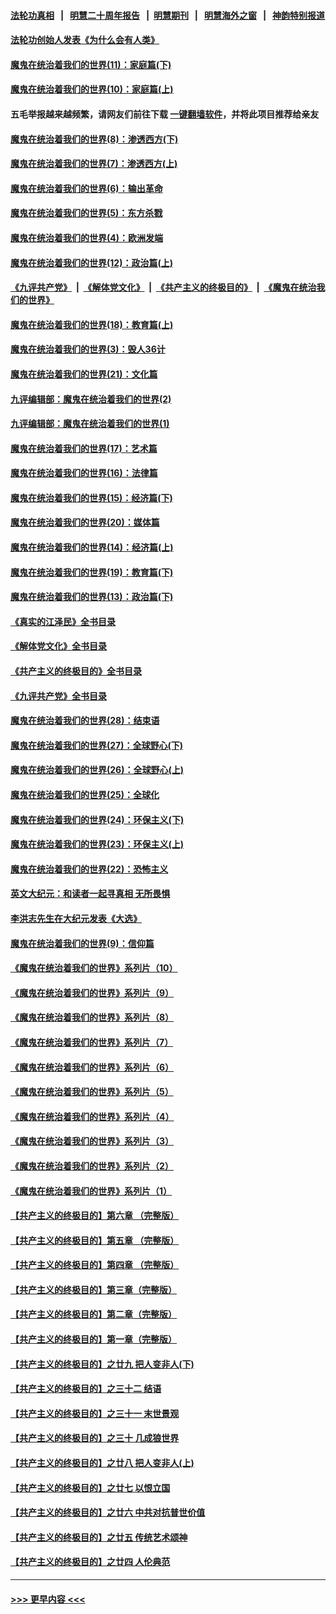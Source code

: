 #### [法轮功真相](https://github.com/gfw-breaker/truth/blob/master/README.md?t=0) &nbsp;&nbsp;|&nbsp;&nbsp; [明慧二十周年报告](https://github.com/gfw-breaker/mh-reports/blob/master/README.md?t=0) &nbsp;&nbsp;|&nbsp;&nbsp;[明慧期刊](https://github.com/gfw-breaker/mh-qikan) &nbsp;&nbsp;|&nbsp;&nbsp; [明慧海外之窗](https://github.com/gfw-breaker/mh-news/blob/master/README.md?t=0) &nbsp;&nbsp;|&nbsp;&nbsp; [神韵特别报道](https://github.com/gfw-breaker/mh-news/blob/master/shenyun.md?t=0)
#### [法轮功创始人发表《为什么会有人类》](../pages/nsc422/n13912117.md?t=03110643) 
#### [魔鬼在统治着我们的世界(11)：家庭篇(下)](../pages/nsc422/n10440961.md?t=03110643) 
#### [魔鬼在统治着我们的世界(10)：家庭篇(上)](../pages/nsc422/n10435448.md?t=03110643) 
#### 五毛举报越来越频繁，请网友们前往下载 [一键翻墙软件](https://github.com/gfw-breaker/ssr-accounts)，并将此项目推荐给亲友
#### [魔鬼在统治着我们的世界(8)：渗透西方(下)](../pages/nsc422/n10429603.md?t=03110643) 
#### [魔鬼在统治着我们的世界(7)：渗透西方(上)](../pages/nsc422/n10426013.md?t=03110643) 
#### [魔鬼在统治着我们的世界(6)：输出革命](../pages/nsc422/n10421536.md?t=03110643) 
#### [魔鬼在统治着我们的世界(5)：东方杀戮](../pages/nsc422/n10417707.md?t=03110643) 
#### [魔鬼在统治着我们的世界(4)：欧洲发端](../pages/nsc422/n10414890.md?t=03110643) 
#### [魔鬼在统治着我们的世界(12)：政治篇(上)](../pages/nsc422/n10444576.md?t=03110643) 
#### [《九评共产党》](https://github.com/begood0513/9ping.md/blob/master/README.md) &nbsp;|&nbsp; [《解体党文化》](../../../../jtdwh.md/blob/master/README.md)  &nbsp;|&nbsp; [《共产主义的终极目的》](../../../../gczydzjmd.md/blob/master/README.md) &nbsp;|&nbsp; [《魔鬼在统治我们的世界》](../../../../mgztzwmdsj.md/blob/master/README.md) 
#### [魔鬼在统治着我们的世界(18)：教育篇(上)](../pages/nsc422/n10526970.md?t=03110643) 
#### [魔鬼在统治着我们的世界(3)：毁人36计](../pages/nsc422/n10411583.md?t=03110643) 
#### [魔鬼在统治着我们的世界(21)：文化篇](../pages/nsc422/n10597706.md?t=03110643) 
#### [九评编辑部：魔鬼在统治着我们的世界(2)](../pages/nsc422/n10410036.md?t=03110643) 
#### [九评编辑部：魔鬼在统治着我们的世界(1)](../pages/nsc422/n10406825.md?t=03110643) 
#### [魔鬼在统治着我们的世界(17)：艺术篇](../pages/nsc422/n10499093.md?t=03110643) 
#### [魔鬼在统治着我们的世界(16)：法律篇](../pages/nsc422/n10485969.md?t=03110643) 
#### [魔鬼在统治着我们的世界(15)：经济篇(下)](../pages/nsc422/n10469975.md?t=03110643) 
#### [魔鬼在统治着我们的世界(20)：媒体篇](../pages/nsc422/n10586579.md?t=03110643) 
#### [魔鬼在统治着我们的世界(14)：经济篇(上)](../pages/nsc422/n10457370.md?t=03110643) 
#### [魔鬼在统治着我们的世界(19)：教育篇(下)](../pages/nsc422/n10564808.md?t=03110643) 
#### [魔鬼在统治着我们的世界(13)：政治篇(下)](../pages/nsc422/n10448270.md?t=03110643) 
#### [《真实的江泽民》全书目录](../pages/nsc422/n13721399.md?t=03110643) 
#### [《解体党文化》全书目录](../pages/nsc422/n13721157.md?t=03110643) 
#### [《共产主义的终极目的》全书目录](../pages/nsc422/n13721048.md?t=03110643) 
#### [《九评共产党》全书目录](../pages/nsc422/n13708085.md?t=03110643) 
#### [魔鬼在统治着我们的世界(28)：结束语](../pages/nsc422/n10936246.md?t=03110643) 
#### [魔鬼在统治着我们的世界(27)：全球野心(下)](../pages/nsc422/n10928319.md?t=03110643) 
#### [魔鬼在统治着我们的世界(26)：全球野心(上)](../pages/nsc422/n10900318.md?t=03110643) 
#### [魔鬼在统治着我们的世界(25)：全球化](../pages/nsc422/n10788205.md?t=03110643) 
#### [魔鬼在统治着我们的世界(24)：环保主义(下)](../pages/nsc422/n10695307.md?t=03110643) 
#### [魔鬼在统治着我们的世界(23)：环保主义(上)](../pages/nsc422/n10688613.md?t=03110643) 
#### [魔鬼在统治着我们的世界(22)：恐怖主义](../pages/nsc422/n10614727.md?t=03110643) 
#### [英文大纪元：和读者一起寻真相 无所畏惧](../pages/nsc422/n12542027.md?t=03110643) 
#### [李洪志先生在大纪元发表《大选》](../pages/nsc422/n12534746.md?t=03110643) 
#### [魔鬼在统治着我们的世界(9)：信仰篇](../pages/nsc422/n10432159.md?t=03110643) 
#### [《魔鬼在统治着我们的世界》系列片（10）](../pages/nsc422/n12292670.md?t=03110643) 
#### [《魔鬼在统治着我们的世界》系列片（9）](../pages/nsc422/n12290859.md?t=03110643) 
#### [《魔鬼在统治着我们的世界》系列片（8）](../pages/nsc422/n12287445.md?t=03110643) 
#### [《魔鬼在统治着我们的世界》系列片（7）](../pages/nsc422/n12283425.md?t=03110643) 
#### [《魔鬼在统治着我们的世界》系列片（6）](../pages/nsc422/n12282314.md?t=03110643) 
#### [《魔鬼在统治着我们的世界》系列片（5）](../pages/nsc422/n12281419.md?t=03110643) 
#### [《魔鬼在统治着我们的世界》系列片（4）](../pages/nsc422/n12274024.md?t=03110643) 
#### [《魔鬼在统治着我们的世界》系列片（3）](../pages/nsc422/n12271322.md?t=03110643) 
#### [《魔鬼在统治着我们的世界》系列片（2）](../pages/nsc422/n12269049.md?t=03110643) 
#### [《魔鬼在统治着我们的世界》系列片（1）](../pages/nsc422/n12267575.md?t=03110643) 
#### [【共产主义的终极目的】第六章 （完整版）](../pages/nsc422/n11428913.md?t=03110643) 
#### [【共产主义的终极目的】第五章 （完整版）](../pages/nsc422/n11428912.md?t=03110643) 
#### [【共产主义的终极目的】第四章 （完整版）](../pages/nsc422/n11428907.md?t=03110643) 
#### [【共产主义的终极目的】第三章（完整版）](../pages/nsc422/n11428848.md?t=03110643) 
#### [【共产主义的终极目的】第二章（完整版）](../pages/nsc422/n11428831.md?t=03110643) 
#### [【共产主义的终极目的】第一章（完整版）](../pages/nsc422/n11417651.md?t=03110643) 
#### [【共产主义的终极目的】之廿九 把人变非人(下)](../pages/nsc422/n11344140.md?t=03110643) 
#### [【共产主义的终极目的】之三十二 结语](../pages/nsc422/n11360535.md?t=03110643) 
#### [【共产主义的终极目的】之三十一 末世景观](../pages/nsc422/n11351129.md?t=03110643) 
#### [【共产主义的终极目的】之三十 几成狼世界](../pages/nsc422/n11348280.md?t=03110643) 
#### [【共产主义的终极目的】之廿八 把人变非人(上)](../pages/nsc422/n11340492.md?t=03110643) 
#### [【共产主义的终极目的】之廿七 以恨立国](../pages/nsc422/n11336944.md?t=03110643) 
#### [【共产主义的终极目的】之廿六 中共对抗普世价值](../pages/nsc422/n11324785.md?t=03110643) 
#### [【共产主义的终极目的】之廿五 传统艺术颂神](../pages/nsc422/n11296396.md?t=03110643) 
#### [【共产主义的终极目的】之廿四 人伦典范](../pages/nsc422/n11296397.md?t=03110643) 

----
#### [ >>> 更早内容 <<< ](../indexes/nsc422-earlier.md)
